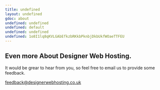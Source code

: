 ```yaml
---
title: undefined
layout: undefined
gdoc: about
undefined: undefined
undefined: default
undefined: undefined
undefined: 1o8I1lq8qKVLGAbEfkzbRKkbPknbjDkbUkfWOaeTTFEU
---
```

##    Even more About Designer Web Hosting.

It would be grear to hear from you, so feel free to email us to provide some feedback.

[feedback@designerwebhosting.co.uk](mailto:feedback@designerwebhosting.co.uk)